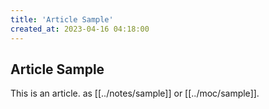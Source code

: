 ```yaml
---
title: 'Article Sample'
created_at: 2023-04-16 04:18:00
---
```


## Article Sample

This is an article. as [[../notes/sample]] or  [[../moc/sample]].
